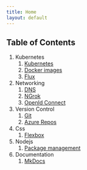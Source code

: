 ```yaml
---
title: Home
layout: default
---
```


## Table of Contents

1. Kubernetes
   1. [Kubernetes](./pages/kubernetes/kubernetes.md)
   2. [Docker images](./pages/kubernetes/docker-images.md)
   3. [Flux](./pages/kubernetes/flux.md)
2. Networking
   1. [DNS](./pages/networking/dns.md)
   2. [NGrok](./pages/networking/ngrok.md)
   3. [OpenId Connect](./pages/networking/openid-connect.md)
3. Version Control
   1. [Git](./pages/versioning/git.md)
   2. [Azure Repos](./pages/versioning/repos.md)
4. Css
    1. [Flexbox](./pages/css/flexbox.md)
5. Nodejs
    1. [Package management](./pages/nodejs/package.md)
5. Documentation
   1. [MkDocs](./pages/cms/mkdocs.md)
